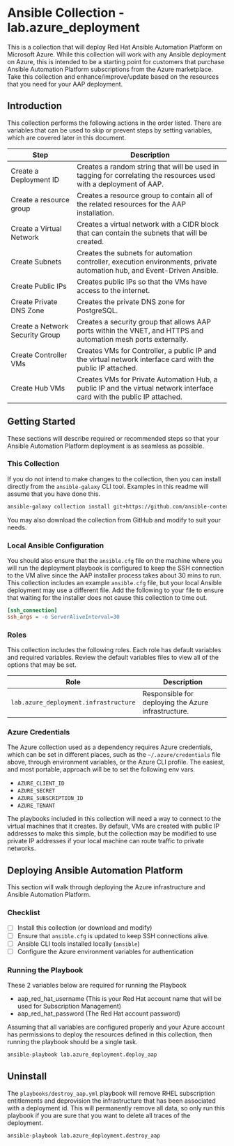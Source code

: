 # Ansible Collection - lab.azure_deployment

This is a collection that will deploy Red Hat Ansible Automation Platform on Microsoft Azure.
While this collection will work with any Ansible deployment on Azure, this is intended to be a starting point for customers that purchase Ansible Automation Platform subscriptions from the Azure marketplace.
Take this collection and enhance/improve/update based on the resources that you need for your AAP deployment.

## Introduction

This collection performs the following actions in the order listed.
There are variables that can be used to skip or prevent steps by setting variables, which are covered later in this document.

| Step | Description |
| ---- | ----------- |
| Create a Deployment ID | Creates a random string that will be used in tagging for correlating the resources used with a deployment of AAP. |
| Create a resource group | Creates a resource group to contain all of the related resources for the AAP installation. |
| Create a Virtual Network | Creates a virtual network with a CIDR block that can contain the subnets that will be created. |
| Create Subnets | Creates the subnets for automation controller, execution environments, private automation hub, and Event-Driven Ansible. |
| Create Public IPs | Creates public IPs so that the VMs have access to the internet. |
| Create Private DNS Zone | Creates the private DNS zone for PostgreSQL. |
| Create a Network Security Group | Creates a security group that allows AAP ports within the VNET, and HTTPS and automation mesh ports externally. |
| Create Controller VMs | Creates VMs for Controller, a public IP and the virtual network interface card with the public IP attached. |
| Create Hub VMs | Creates VMs for Private Automation Hub, a public IP and the virtual network interface card with the public IP attached. |

## Getting Started

These sections will describe required or recommended steps so that your Ansible Automation Platform deployment is as seamless as possible.

### This Collection

If you do not intend to make changes to the collection, then you can install directly from the `ansible-galaxy` CLI tool.
Examples in this readme will assume that you have done this.

```bash
ansible-galaxy collection install git+https://github.com/ansible-content-lab/azure_ansible_deployment.git
```

You may also download the collection from GitHub and modify to suit your needs.

### Local Ansible Configuration

You should also ensure that the `ansible.cfg` file on the machine where you will run the deployment playbook is configured to keep the SSH connection to the VM alive since the AAP installer process takes about 30 mins to run.
This collection includes an example `ansible.cfg` file, but your local Ansible deployment may use a different file.
Add the following to your file to ensure that waiting for the installer does not cause this collection to time out.

```ini
[ssh_connection]
ssh_args = -o ServerAliveInterval=30
```

### Roles

This collection includes the following roles.
Each role has default variables and required variables.
Review the default variables files to view all of the options that may be set.

| Role | Description |
| ---- | ----------- |
| `lab.azure_deployment.infrastructure` | Responsible for deploying the Azure infrastructure. |

### Azure Credentials

The Azure collection used as a dependency requires Azure credentials, which can be set in different places, such as the `~/.azure/credentials` file above, through environment variables, or the Azure CLI profile.
The easiest, and most portable, approach will be to set the following env vars.

- `AZURE_CLIENT_ID`
- `AZURE_SECRET`
- `AZURE_SUBSCRIPTION_ID`
- `AZURE_TENANT`

The playbooks included in this collection will need a way to connect to the virtual machines that it creates.
By default, VMs are created with public IP addresses to make this simple, but the collection may be modified to use private IP addresses if your local machine can route traffic to private networks.

## Deploying Ansible Automation Platform

This section will walk through deploying the Azure infrastructure and Ansible Automation Platform.

### Checklist

- [ ] Install this collection (or download and modify)
- [ ] Ensure that `ansible.cfg` is updated to keep SSH connections alive.
- [ ] Ansible CLI tools installed locally (`ansible`)
- [ ] Configure the Azure environment variables for authentication

### Running the Playbook

These 2 variables below are required for running the Playbook

- aap_red_hat_username (This is your Red Hat account name that will be used for Subscription Management)
- aap_red_hat_password (The Red Hat account password)

Assuming that all variables are configured properly and your Azure account has permissions to deploy the resources defined in this collection, then running the playbook should be a single task.

```bash
ansible-playbook lab.azure_deployment.deploy_aap
```

## Uninstall

The `playbooks/destroy_aap.yml` playbook will remove RHEL subscription entitlements and deprovision the infrastructure that has been associated with a deployment id.
This will permanently remove all data, so only run this playbook if you are sure that you want to delete all traces of the deployment.

```bash
ansible-playbook lab.azure_deployment.destroy_aap
```
